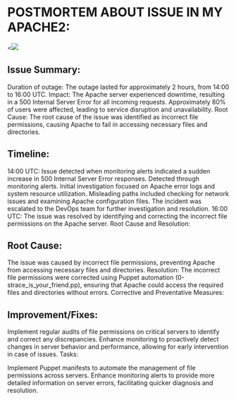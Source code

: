 # POSTMORTEM ABOUT ISSUE IN MY APACHE2:

<![](https://i.pinimg.com/originals/26/8c/3f/268c3f0f74e4db0ee66cc875ad55d4fc.gif) 

## Issue Summary:

Duration of outage: The outage lasted for approximately 2 hours, from 14:00 to 16:00 UTC.
Impact: The Apache server experienced downtime, resulting in a 500 Internal Server Error for all incoming requests. Approximately 80% of users were affected, leading to service disruption and unavailability.
Root Cause: The root cause of the issue was identified as incorrect file permissions, causing Apache to fail in accessing necessary files and directories.

## Timeline:

14:00 UTC: Issue detected when monitoring alerts indicated a sudden increase in 500 Internal Server Error responses.
Detected through monitoring alerts.
Initial investigation focused on Apache error logs and system resource utilization.
Misleading paths included checking for network issues and examining Apache configuration files.
The incident was escalated to the DevOps team for further investigation and resolution.
16:00 UTC: The issue was resolved by identifying and correcting the incorrect file permissions on the Apache server.
Root Cause and Resolution:

## Root Cause: 

The issue was caused by incorrect file permissions, preventing Apache from accessing necessary files and directories.
Resolution: The incorrect file permissions were corrected using Puppet automation (0-strace_is_your_friend.pp), ensuring that Apache could access the required files and directories without errors.
Corrective and Preventative Measures:

## Improvement/Fixes:

Implement regular audits of file permissions on critical servers to identify and correct any discrepancies.
Enhance monitoring to proactively detect changes in server behavior and performance, allowing for early intervention in case of issues.
Tasks:

Implement Puppet manifests to automate the management of file permissions across servers.
Enhance monitoring alerts to provide more detailed information on server errors, facilitating quicker diagnosis and resolution.


